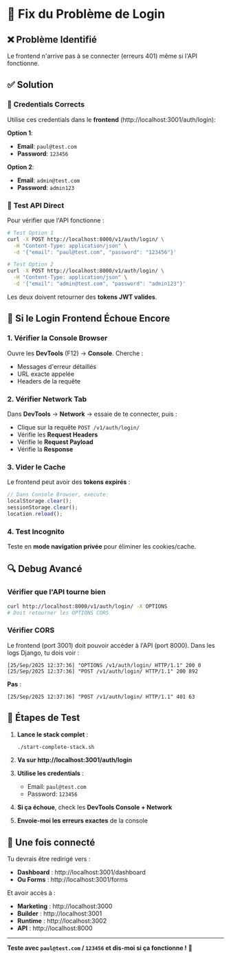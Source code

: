 # 🔐 Fix du Problème de Login

## ❌ **Problème Identifié**

Le frontend n'arrive pas à se connecter (erreurs 401) même si l'API fonctionne.

## ✅ **Solution**

### 🎯 **Credentials Corrects**

Utilise ces credentials dans le **frontend** (http://localhost:3001/auth/login):

**Option 1**:

- **Email**: `paul@test.com`
- **Password**: `123456`

**Option 2**:

- **Email**: `admin@test.com`
- **Password**: `admin123`

### 🔧 **Test API Direct**

Pour vérifier que l'API fonctionne :

```bash
# Test Option 1
curl -X POST http://localhost:8000/v1/auth/login/ \
  -H "Content-Type: application/json" \
  -d '{"email": "paul@test.com", "password": "123456"}'

# Test Option 2
curl -X POST http://localhost:8000/v1/auth/login/ \
  -H "Content-Type: application/json" \
  -d '{"email": "admin@test.com", "password": "admin123"}'
```

Les deux doivent retourner des **tokens JWT valides**.

## 🐛 **Si le Login Frontend Échoue Encore**

### 1. **Vérifier la Console Browser**

Ouvre les **DevTools** (F12) → **Console**. Cherche :

- Messages d'erreur détaillés
- URL exacte appelée
- Headers de la requête

### 2. **Vérifier Network Tab**

Dans **DevTools** → **Network** → essaie de te connecter, puis :

- Clique sur la requête `POST /v1/auth/login/`
- Vérifie les **Request Headers**
- Vérifie le **Request Payload**
- Vérifie la **Response**

### 3. **Vider le Cache**

Le frontend peut avoir des **tokens expirés** :

```javascript
// Dans Console Browser, execute:
localStorage.clear();
sessionStorage.clear();
location.reload();
```

### 4. **Test Incognito**

Teste en **mode navigation privée** pour éliminer les cookies/cache.

## 🔍 **Debug Avancé**

### Vérifier que l'API tourne bien

```bash
curl http://localhost:8000/v1/auth/login/ -X OPTIONS
# Doit retourner les OPTIONS CORS
```

### Vérifier CORS

Le frontend (port 3001) doit pouvoir accéder à l'API (port 8000). Dans les logs Django, tu dois voir :

```
[25/Sep/2025 12:37:36] "OPTIONS /v1/auth/login/ HTTP/1.1" 200 0
[25/Sep/2025 12:37:36] "POST /v1/auth/login/ HTTP/1.1" 200 892
```

**Pas** :

```
[25/Sep/2025 12:37:36] "POST /v1/auth/login/ HTTP/1.1" 401 63
```

## 🎯 **Étapes de Test**

1. **Lance le stack complet** :

   ```bash
   ./start-complete-stack.sh
   ```

2. **Va sur http://localhost:3001/auth/login**

3. **Utilise les credentials** :
   - Email: `paul@test.com`
   - Password: `123456`

4. **Si ça échoue**, check les **DevTools Console + Network**

5. **Envoie-moi les erreurs exactes** de la console

## 🚀 **Une fois connecté**

Tu devrais être redirigé vers :

- **Dashboard** : http://localhost:3001/dashboard
- **Ou Forms** : http://localhost:3001/forms

Et avoir accès à :

- **Marketing** : http://localhost:3000
- **Builder** : http://localhost:3001
- **Runtime** : http://localhost:3002
- **API** : http://localhost:8000

---

**Teste avec `paul@test.com` / `123456` et dis-moi si ça fonctionne !** 🎉
